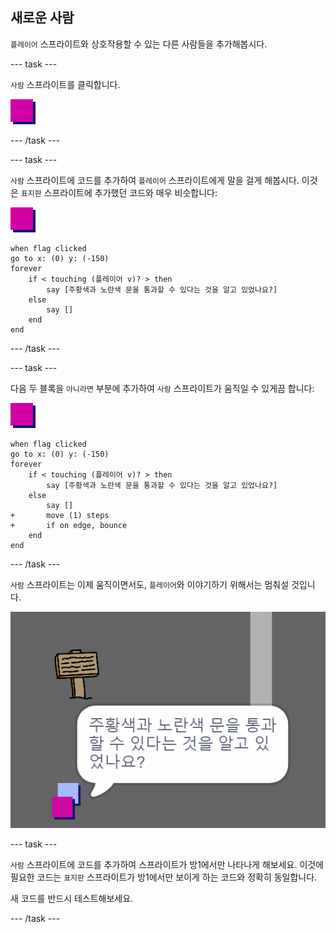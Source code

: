 ## 새로운 사람

`플레이어` 스프라이트와 상호작용할 수 있는 다른 사람들을 추가해봅시다.

--- task ---

`사람` 스프라이트를 클릭합니다.

![사람 스프라이트](images/person.png)

--- /task ---

--- task ---

`사람` 스프라이트에 코드를 추가하여 `플레이어` 스프라이트에게 말을 걸게 해봅시다. 이것은 `표지판` 스프라이트에 추가했던 코드와 매우 비슷합니다:

![사람](images/person.png)

```blocks3
when flag clicked
go to x: (0) y: (-150)
forever
    if < touching (플레이어 v)? > then
        say [주황색과 노란색 문을 통과할 수 있다는 것을 알고 있었나요?]
    else
        say []
    end
end
```

--- /task ---

--- task ---

다음 두 블록을 `아니라면` 부분에 추가하여 `사람` 스프라이트가 움직일 수 있게끔 합니다:

![사람](images/person.png)

```blocks3
when flag clicked
go to x: (0) y: (-150)
forever
    if < touching (플레이어 v)? > then
        say [주황색과 노란색 문을 통과할 수 있다는 것을 알고 있었나요?]
    else
        say []
+       move (1) steps
+       if on edge, bounce
    end
end
```

--- /task ---

`사람` 스프라이트는 이제 움직이면서도, `플레이어`와 이야기하기 위해서는 멈춰설 것입니다.

![스크린샷](images/world-person-test.png)

--- task ---

`사람` 스프라이트에 코드를 추가하여 스프라이트가 방1에서만 나타나게 해보세요. 이것에 필요한 코드는 `표지판` 스프라이트가 방1에서만 보이게 하는 코드와 정확히 동일합니다.

새 코드를 반드시 테스트해보세요.

--- /task ---